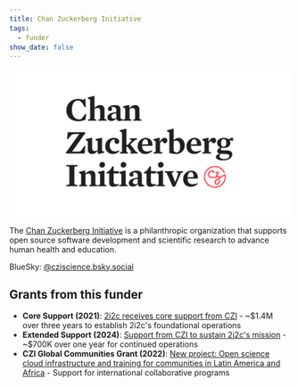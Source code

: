 ```yaml
---
title: Chan Zuckerberg Initiative
tags:
  - funder
show_date: false
---
```


![](featured.png)

The [Chan Zuckerberg Initiative](https://chanzuckerberg.com/) is a philanthropic organization that supports open source software development and scientific research to advance human health and education.

BlueSky: [@cziscience.bsky.social](https://bsky.app/profile/cziscience.bsky.social)

## Grants from this funder

- **Core Support (2021)**: [2i2c receives core support from CZI](../../blog/2021/czi-core-support/) - ~$1.4M over three years to establish 2i2c's foundational operations
- **Extended Support (2024)**: [Support from CZI to sustain 2i2c's mission](../../blog/2024/funding-czi/) - ~$700K over one year for continued operations  
- **CZI Global Communities Grant (2022)**: [New project: Open science cloud infrastructure and training for communities in Latin America and Africa](../../blog/2022/czi-global-communities-announcement/) - Support for international collaborative programs